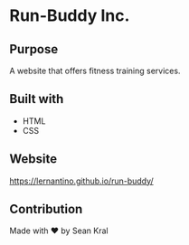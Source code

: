 # Run-Buddy Inc.

## Purpose
A website that offers fitness training services.

## Built with 
- HTML
- CSS

## Website
https://lernantino.github.io/run-buddy/

## Contribution
Made with ❤️ by Sean Kral
